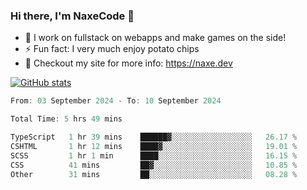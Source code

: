 ### Hi there, I'm NaxeCode 👋
- 🔭 I work on fullstack on webapps and make games on the side!
- ⚡ Fun fact: I very much enjoy potato chips
- 🔋 Checkout my site for more info: https://naxe.dev

[![GitHub stats](https://github-readme-stats.vercel.app/api?username=naxecode&theme=onedark)](https://naxe.dev)

<!--START_SECTION:waka-->

```csharp
From: 03 September 2024 - To: 10 September 2024

Total Time: 5 hrs 49 mins

TypeScript   1 hr 39 mins    ██████▓░░░░░░░░░░░░░░░░░░   26.17 %
CSHTML       1 hr 12 mins    ████▓░░░░░░░░░░░░░░░░░░░░   19.01 %
SCSS         1 hr 1 min      ████░░░░░░░░░░░░░░░░░░░░░   16.15 %
CSS          41 mins         ██▓░░░░░░░░░░░░░░░░░░░░░░   10.85 %
Other        31 mins         ██░░░░░░░░░░░░░░░░░░░░░░░   08.28 %
```

<!--END_SECTION:waka-->



<!--
**NaxeCode/NaxeCode** is a ✨ _special_ ✨ repository because its `README.md` (this file) appears on your GitHub profile.

Here are some ideas to get you started:

- 🔭 I’m currently working on Web apps for indie games!
- 🌱 I’m currently mastering C#
- 👯 I’m looking to collaborate on ...
- 🤔 I’m looking for help with ...
- 💬 Ask me about ...
- 📫 How to reach me: ...
- 😄 Pronouns: ...
- ⚡ Fun fact: I love chips
-->
